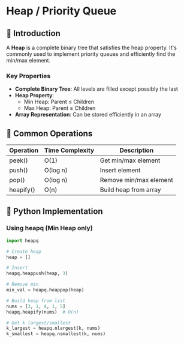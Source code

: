 # Heap / Priority Queue

## 📝 Introduction

A **Heap** is a complete binary tree that satisfies the heap property. It's commonly used to implement priority queues and efficiently find the min/max element.

### Key Properties
- **Complete Binary Tree**: All levels are filled except possibly the last
- **Heap Property**: 
  - Min Heap: Parent ≤ Children
  - Max Heap: Parent ≥ Children
- **Array Representation**: Can be stored efficiently in an array

## 🎯 Common Operations

| Operation | Time Complexity | Description |
|-----------|----------------|-------------|
| peek() | O(1) | Get min/max element |
| push() | O(log n) | Insert element |
| pop() | O(log n) | Remove min/max element |
| heapify() | O(n) | Build heap from array |

## 🐍 Python Implementation

### Using heapq (Min Heap only)
```python
import heapq

# Create heap
heap = []

# Insert
heapq.heappush(heap, 3)

# Remove min
min_val = heapq.heappop(heap)

# Build heap from list
nums = [3, 1, 4, 1, 5]
heapq.heapify(nums)  # O(n)

# Get k largest/smallest
k_largest = heapq.nlargest(k, nums)
k_smallest = heapq.nsmallest(k, nums)
